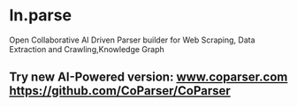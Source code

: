 
In.parse
=========
 


Open Collaborative AI Driven Parser builder for Web Scraping, Data Extraction and Crawling,Knowledge Graph

 


Try new AI-Powered version:
www.coparser.com
https://github.com/CoParser/CoParser
-----
